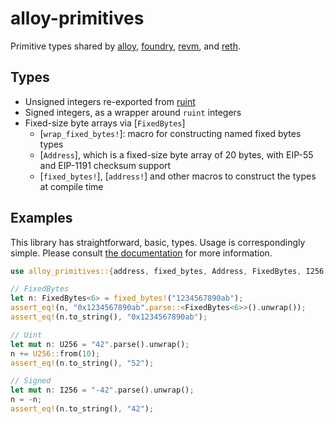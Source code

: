 # alloy-primitives

Primitive types shared by [alloy], [foundry], [revm], and [reth].

[alloy]: https://github.com/alloy-rs
[foundry]: https://github.com/foundry-rs/foundry
[revm]: https://github.com/bluealloy/revm
[reth]: https://github.com/paradigmxyz/reth

## Types

- Unsigned integers re-exported from [ruint](https://github.com/recmo/uint)
- Signed integers, as a wrapper around `ruint` integers
- Fixed-size byte arrays via [`FixedBytes`]
  - [`wrap_fixed_bytes!`]: macro for constructing named fixed bytes types
  - [`Address`], which is a fixed-size byte array of 20 bytes, with EIP-55 and
    EIP-1191 checksum support
  - [`fixed_bytes!`], [`address!`] and other macros to construct the types at
    compile time

## Examples

This library has straightforward, basic, types. Usage is correspondingly simple.
Please consult [the documentation][docs] for more information.

[docs]: https://docs.rs/alloy-primitives/latest/alloy_primitives/

```rust
use alloy_primitives::{address, fixed_bytes, Address, FixedBytes, I256, U256};

// FixedBytes
let n: FixedBytes<6> = fixed_bytes!("1234567890ab");
assert_eq!(n, "0x1234567890ab".parse::<FixedBytes<6>>().unwrap());
assert_eq!(n.to_string(), "0x1234567890ab");

// Uint
let mut n: U256 = "42".parse().unwrap();
n += U256::from(10);
assert_eq!(n.to_string(), "52");

// Signed
let mut n: I256 = "-42".parse().unwrap();
n = -n;
assert_eq!(n.to_string(), "42");
```
